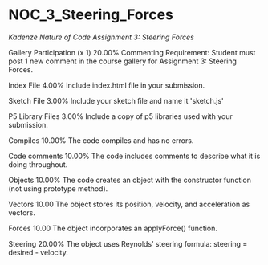 # NOC_3_Steering_Forces
*Kadenze Nature of Code Assignment 3: Steering Forces*

Gallery Participation (x 1) 20.00%
Commenting Requirement: Student must post 1 new comment in the course gallery for Assignment 3: Steering Forces.

Index File 4.00%
Include index.html file in your submission.

Sketch File 3.00%
Include your sketch file and name it 'sketch.js'

P5 Library Files 3.00%
Include a copy of p5 libraries used with your submission.

Compiles 10.00%
The code compiles and has no errors.

Code comments 10.00%
The code includes comments to describe what it is doing throughout.

Objects 10.00%
The code creates an object with the constructor function (not using prototype method).

Vectors 10.00
The object stores its position, velocity, and acceleration as vectors.

Forces 10.00
The object incorporates an applyForce() function.

Steering 20.00%
The object uses Reynolds’ steering formula: steering = desired - velocity.
